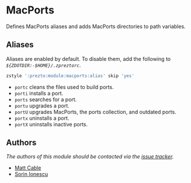 # MacPorts

Defines MacPorts aliases and adds MacPorts directories to path variables.

## Aliases

Aliases are enabled by default. To disable them, add the following to
_`${ZDOTDIR:-$HOME}/.zpreztorc`_.

```sh
zstyle ':prezto:module:macports:alias' skip 'yes'
```

- `portc` cleans the files used to build ports.
- `porti` installs a port.
- `ports` searches for a port.
- `portu` upgrades a port.
- `portU` upgrades MacPorts, the ports collection, and outdated ports.
- `portx` uninstalls a port.
- `portX` uninstalls inactive ports.

## Authors

_The authors of this module should be contacted via the [issue tracker][1]._

- [Matt Cable](https://github.com/curiousstranger)
- [Sorin Ionescu](https://github.com/sorin-ionescu)

[1]: https://github.com/sorin-ionescu/prezto/issues
